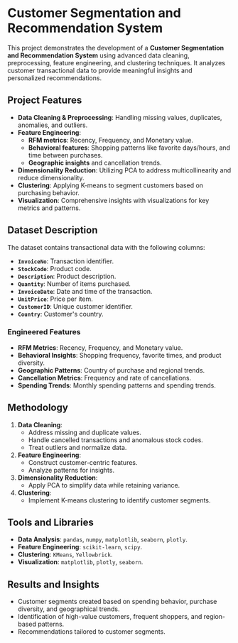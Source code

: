 # Customer Segmentation and Recommendation System

This project demonstrates the development of a **Customer Segmentation and Recommendation System** using advanced data cleaning, preprocessing, feature engineering, and clustering techniques. It analyzes customer transactional data to provide meaningful insights and personalized recommendations.

## **Project Features**
- **Data Cleaning & Preprocessing**: Handling missing values, duplicates, anomalies, and outliers.
- **Feature Engineering**:
  - **RFM metrics**: Recency, Frequency, and Monetary value.
  - **Behavioral features**: Shopping patterns like favorite days/hours, and time between purchases.
  - **Geographic insights** and cancellation trends.
- **Dimensionality Reduction**: Utilizing PCA to address multicollinearity and reduce dimensionality.
- **Clustering**: Applying K-means to segment customers based on purchasing behavior.
- **Visualization**: Comprehensive insights with visualizations for key metrics and patterns.

## **Dataset Description**
The dataset contains transactional data with the following columns:
- **`InvoiceNo`**: Transaction identifier.
- **`StockCode`**: Product code.
- **`Description`**: Product description.
- **`Quantity`**: Number of items purchased.
- **`InvoiceDate`**: Date and time of the transaction.
- **`UnitPrice`**: Price per item.
- **`CustomerID`**: Unique customer identifier.
- **`Country`**: Customer's country.

### **Engineered Features**
- **RFM Metrics**: Recency, Frequency, and Monetary value.
- **Behavioral Insights**: Shopping frequency, favorite times, and product diversity.
- **Geographic Patterns**: Country of purchase and regional trends.
- **Cancellation Metrics**: Frequency and rate of cancellations.
- **Spending Trends**: Monthly spending patterns and spending trends.

## **Methodology**
1. **Data Cleaning**:
   - Address missing and duplicate values.
   - Handle cancelled transactions and anomalous stock codes.
   - Treat outliers and normalize data.
2. **Feature Engineering**:
   - Construct customer-centric features.
   - Analyze patterns for insights.
3. **Dimensionality Reduction**:
   - Apply PCA to simplify data while retaining variance.
4. **Clustering**:
   - Implement K-means clustering to identify customer segments.

## **Tools and Libraries**
- **Data Analysis**: `pandas`, `numpy`, `matplotlib`, `seaborn`, `plotly`.
- **Feature Engineering**: `scikit-learn`, `scipy`.
- **Clustering**: `KMeans`, `Yellowbrick`.
- **Visualization**: `matplotlib`, `plotly`, `seaborn`.

## **Results and Insights**
- Customer segments created based on spending behavior, purchase diversity, and geographical trends.
- Identification of high-value customers, frequent shoppers, and region-based patterns.
- Recommendations tailored to customer segments.

